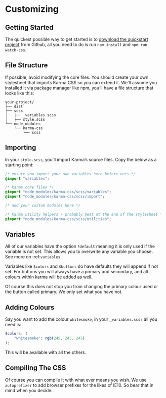 # Customizing

## Getting Started

The quickest possible way to get started is to 
[download the quickstart project](https://github.com/AccentDesign/karma-css-starter/archive/master.zip)
from Github, all you need to do 
is run ``npm install`` and ``npm run watch-css``.

## File Structure

If possible, avoid modifying the core files. You should create your own stylesheet 
that imports Karma CSS so you can extend it. We'll assume you installed it via package manager like npm, 
you’ll have a file structure that looks like this:

```
your-project/
├── dist
├── scss
│   ├── _variables.scss
│   ├── style.scss
└── node_modules
    └── karma-css
        └── scss
```

## Importing

In your ``style.scss``, you’ll import Karma’s source files. Copy the below as a starting point:

```scss
/* ensure you import your own variables here before ours */
@import "variables";

/* karma core files */
@import "node_modules/karma-css/scss/variables";
@import "node_modules/karma-css/scss/import";

/* add your custom modules here */

/* karma utility helpers - probably best at the end of the stylesheet */
@import "node_modules/karma-css/scss/utilities";
```

## Variables

All of our variables have the option ``!default`` meaning it is only used if the variable is not set.
This allows you to overwrite any variable you choose. See more on :ref:`variables`.

Variables like ``$colors`` and ``$buttons`` do have defaults they will append if not set.
For buttons you will always have a primary and secondary, and all colours within karma will be added as well.

Of course this does not stop you from changing the primary colour used or the button called primary. We only set
what you have not.

## Adding Colours

Say you want to add the colour ``whitesmoke``, in your ``_variables.scss`` all you need is:

```scss
$colors: (
    "whitesmoke": rgb(245, 245, 245)
);
```

This will be available with all the others.

## Compiling The CSS

Of course you can compile it with what ever means you wish. We use ``autoprefixer`` 
to add browser prefixes for the likes of IE10. So bear that in mind when you decide.
